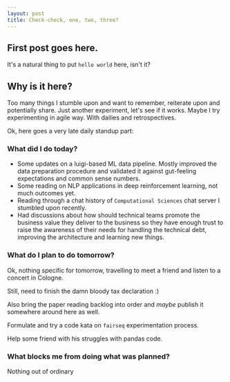 ```yaml
---
layout: post
title: Check-check, one, two, three?
---
```


## First post goes here.

It's a natural thing to put `hello world` here, isn't it?

## Why is it here?

Too many things I stumble upon and want to remember, reiterate upon and potentially share. Just another experiment, let's see if it works.
Maybe I try experimenting in agile way. With dailies and retrospectives.

Ok, here goes a very late daily standup part:

<!--more-->

### What did I do today?

* Some updates on a luigi-based ML data pipeline. Mostly improved the data preparation procedure and validated it against gut-feeling expectations and common sense numbers.
* Some reading on NLP applications in deep reinforcement learning, not much outcomes yet.
* Reading through a chat history of `Computational Sciences` chat server I stumbled upon recently.
* Had discussions about how should technical teams promote the business value they deliver to the business so they have enough trust to raise the awareness of their needs for handling the technical debt, improving the architecture and learning new things.

### What do I plan to do tomorrow?

Ok, nothing specific for tomorrow, travelling to meet a friend and listen to a concert in Cologne.

Still, need to finish the damn bloody tax declaration :)

Also bring the paper reading backlog into order and *maybe* publish it somewhere around here as well.

Formulate and try a code kata on `fairseq` experimentation process.

Help some friend with his struggles with pandas code.

### What blocks me from doing what was planned?

Nothing out of ordinary